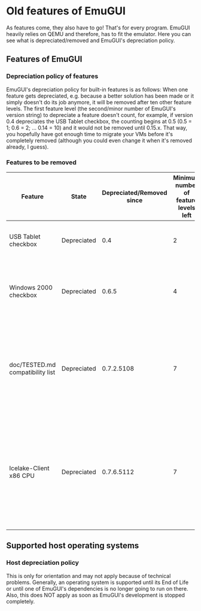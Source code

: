 # Old features of EmuGUI

As features come, they also have to go! That's for every program. EmuGUI heavily relies on QEMU and therefore, has to fit the emulator. Here you can see what is depreciated/removed and EmuGUI's depreciation policy.

## Features of EmuGUI

### Depreciation policy of features

EmuGUI's depreciation policy for built-in features is as follows: When one feature gets depreciated, e.g. because a better solution has been made or it simply doesn't do its job anymore, it will be removed after ten other feature levels. The first feature level (the second/minor number of EmuGUI's version string) to depreciate a feature doesn't count, for example, if version 0.4 depreciates the USB Tablet checkbox, the counting begins at 0.5 (0.5 = 1; 0.6 = 2; ... 0.14 = 10) and it would not be removed until 0.15.x. That way, you hopefully have got enough time to migrate your VMs before it's completely removed (although you could even change it when it's removed already, I guess).

### Features to be removed

| Feature | State | Depreciated/Removed since | Minimum number of feature levels left | Reason for depreciation |
| ------- | ----- | ------------------------- | ------------------------------------- | ----------------------- |
| USB Tablet checkbox | Depreciated | 0.4 | 2 | A combobox with more possibilities has been created |
| Windows 2000 checkbox | Depreciated | 0.6.5 | 4 | Rather prevents you from installing the OS in question than helping you |
| doc/TESTED.md compatibility list | Depreciated | 0.7.2.5108 | 7 | It's not very productive to use two versions of the same file. Please visit the EmuGUI wiki on the stable repository on GitHub instead. |
| Icelake-Client x86 CPU | Depreciated | 0.7.6.5112 | 7 | This CPU has been removed from QEMU 7.1 already, although EmuGUI is going to keep it for compatibility reasons (for now). Please change the CPU as soon as possible. |

## Supported host operating systems

### Host depreciation policy

This is only for orientation and may not apply because of technical problems. Generally, an operating system is supported until its End of Life or until one of EmuGUI's dependencies is no longer going to run on there. Also, this does NOT apply as soon as EmuGUI's development is stopped completely.